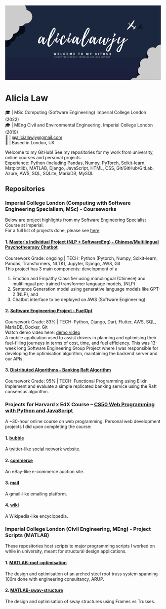 ![Header](https://github.com/alicialawjy/alicialawjy/blob/main/alicialawjy.png)
# Alicia Law 
🎓  | MSc Computing (Software Engineering) Imperial College London (2022) <br>
🎓  | MEng Civil and Environmental Engineering, Imperial College London (2019) <br>
📧  | @alicialawjy@gmail.com <br>
📍  | Based in London, UK <br>

Welcome to my GitHub! See my repositories for my work from university, online courses and personal projects. <br>
Experience: Python (including Pandas, Numpy, PyTorch, Scikit-learn, Matplotlib), MATLAB, Django, JavaScript, HTML, CSS, Git/GitHub/GitLab, Azure, AWS, SQL, SQLite, MariaDB, MySQL

## Repositories
### Imperial College London (Computing with Software Engineering Specialism, MSc) - Courseworks
Below are project highlights from my Software Engineering Specialist Course at Imperial. <br>
For a full list of projects done, please see [here](https://github.com/alicialawjy/alicialawjy/blob/main/Imperial.md)

#### 1. [Master's Individual Project (NLP + SoftwareEng) - Chinese/Multilingual Psychothearapy Chatbot](https://github.com/alicialawjy/multilingual-psychotherapy-chatbot)
Coursework Grade: ongoing | TECH: Python (Pytorch, Numpy, Scikit-learn, Pandas, Transformers, NLTK), Jupyter, Django, AWS, Git<br>
This project has 3 main components: development of a <br>
1. Emotion and Empathy Classifier using monolingual (Chinese) and mulitlingual pre-trained transformer language models, (NLP)
2. Sentence Generation model using generative language models like GPT-2 (NLP), and
3. Chatbot interface to be deployed on AWS (Software Engineering) 

#### 2. [Software Engineering Project - FuelOpt](https://github.com/mchara01/FuelOpt)
Coursework Grade: 83% | TECH: Python, Django, Dart, Flutter, AWS, SQL, MariaDB, Docker, Git<br>
Watch demo video here: [demo video](https://www.youtube.com/watch?v=NGsksgoK-4Q) <br>
A mobile application used to assist drivers in planning and optimising their fuel-filling journeys in terms of cost, time, and fuel efficiency. This was 13-week long Software Engineering Group Project where I was responsible for developing the optimisation algorithm, maintaining the backend server and our APIs.

#### 3. [Distributed Algorithms - Banking Raft Algorithm](https://github.com/alicialawjy/Banking-Raft-Algorithm)
Coursework Grade: 95% | TECH: Functional Programming using Elixir <br>
Implement and evaluate a simple replicated banking service using the Raft consensus algorithm.

### Projects for Harvard x EdX Course – [CS50 Web Programming with Python and JavaScript](https://cs50.harvard.edu/web/2020/)
A ~30-hour online course on web programming. Personal web development projects I did upon completing the course:

#### 1. [bubble](https://github.com/alicialawjy/bubble)
A twitter-like social network website. 

#### 2. [commerce](https://github.com/alicialawjy/commerce)
An eBay-like e-commerce auction site.

#### 3. [mail](https://github.com/alicialawjy/mail)
A gmail-like emailing platform.

#### 4. [wiki](https://github.com/alicialawjy/wiki)
A Wikipedia-like encyclopedia. 

### Imperial College London (Civil Engineering, MEng) - Project Scripts (MATLAB)
These repositories host scripts to major programming scripts I worked on while in university, meant for structural design applications.
#### 1. [MATLAB-roof-optimisation](https://github.com/alicialawjy/MATLAB-roof-optimisation)
The design and optimisation of an arched steel roof truss system spanning 100m done with engineering consultancy, ARUP.
#### 2. [MATLAB-sway-structure](https://github.com/alicialawjy/MATLAB-sway-structure)
The design and optimisation of sway structures using Frames vs Trusses.
